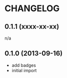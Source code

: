 CHANGELOG
=========

0.1.1 (xxxx-xx-xx)
------------------

n/a


0.1.0 (2013-09-16)
------------------

* add badges
* initial import
